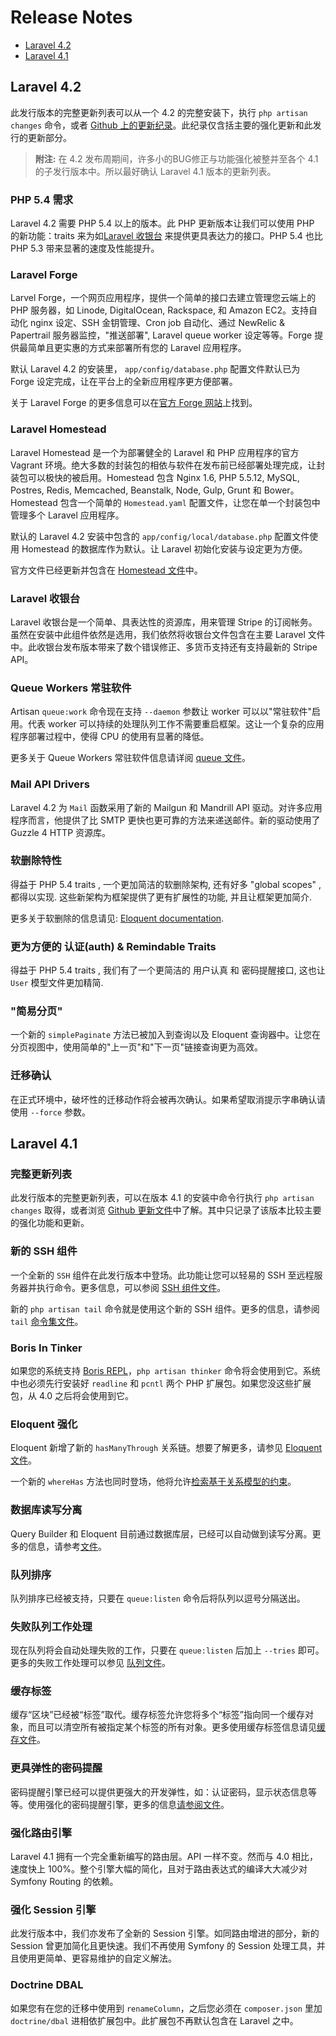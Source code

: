 # Release Notes

- [Laravel 4.2](#laravel-4.2)
- [Laravel 4.1](#laravel-4.1)

<a name="laravel-4.2"></a>
## Laravel 4.2

此发行版本的完整更新列表可以从一个 4.2 的完整安装下，执行 `php artisan changes` 命令，或者 [Github 上的更新纪录](https://github.com/laravel/framework/blob/4.2/src/Illuminate/Foundation/changes.json)。此纪录仅含括主要的强化更新和此发行的更新部分。

> **附注:** 在 4.2 发布周期间，许多小的BUG修正与功能强化被整并至各个 4.1 的子发行版本中。所以最好确认 Laravel 4.1 版本的更新列表。 

### PHP 5.4 需求

Laravel 4.2 需要 PHP 5.4 以上的版本。此 PHP 更新版本让我们可以使用 PHP 的新功能：traits 来为如[Laravel 收银台](/docs/billing) 来提供更具表达力的接口。PHP 5.4 也比 PHP 5.3 带来显著的速度及性能提升。

### Laravel Forge

Larvel Forge，一个网页应用程序，提供一个简单的接口去建立管理您云端上的 PHP 服务器，如 Linode, DigitalOcean, Rackspace, 和 Amazon EC2。支持自动化 nginx 设定、SSH 金钥管理、Cron job 自动化、通过 NewRelic & Papertrail 服务器监控，"推送部署", Laravel queue worker 设定等等。Forge 提供最简单且更实惠的方式来部署所有您的 Laravel 应用程序。

默认 Laravel 4.2 的安装里， `app/config/database.php` 配置文件默认已为 Forge 设定完成，让在平台上的全新应用程序更方便部署。

关于 Laravel Forge 的更多信息可以在[官方 Forge 网站](https://forge.laravel.com)上找到。

### Laravel Homestead

Laravel Homestead 是一个为部署健全的 Laravel 和 PHP 应用程序的官方 Vagrant 环境。绝大多数的封装包的相依与软件在发布前已经部署处理完成，让封装包可以极快的被启用。Homestead 包含 Nginx 1.6, PHP 5.5.12, MySQL, Postres, Redis, Memcached, Beanstalk, Node, Gulp, Grunt 和 Bower。Homestead 包含一个简单的 `Homestead.yaml` 配置文件，让您在单一个封装包中管理多个 Laravel 应用程序。

默认的 Laravel 4.2 安装中包含的 `app/config/local/database.php` 配置文件使用 Homestead 的数据库作为默认。让 Laravel 初始化安装与设定更为方便。

官方文件已经更新并包含在 [Homestead 文件](/docs/homestead)中。

### Laravel 收银台

Laravel 收银台是一个简单、具表达性的资源库，用来管理 Stripe 的订阅帐务。虽然在安装中此组件依然是选用，我们依然将收银台文件包含在主要 Laravel 文件中。此收银台发布版本带来了数个错误修正、多货币支持还有支持最新的 Stripe API。

### Queue Workers 常驻软件

Artisan `queue:work` 命令现在支持 `--daemon` 参数让 worker 可以以"常驻软件"启用。代表 worker 可以持续的处理队列工作不需要重启框架。这让一个复杂的应用程序部署过程中，使得 CPU 的使用有显著的降低。

更多关于 Queue Workers 常驻软件信息请详阅 [queue 文件](/docs/queues#daemon-queue-worker)。

### Mail API Drivers

Laravel 4.2 为 `Mail` 函数采用了新的 Mailgun 和 Mandrill API 驱动。对许多应用程序而言，他提供了比 SMTP 更快也更可靠的方法来递送邮件。新的驱动使用了 Guzzle 4 HTTP 资源库。

### 软删除特性

得益于 PHP 5.4 traits , 一个更加简洁的软删除架构, 还有好多 "global scopes" , 都得以实现. 这些新架构为框架提供了更有扩展性的功能, 并且让框架更加简介.

更多关于软删除的信息请见: [Eloquent documentation](/docs/eloquent#soft-deleting).

### 更为方便的 认证(auth) & Remindable Traits

得益于 PHP 5.4 traits , 我们有了一个更简洁的 用户认真 和 密码提醒接口, 这也让 `User` 模型文件更加精简.

### "简易分页"

一个新的 `simplePaginate` 方法已被加入到查询以及 Eloquent 查询器中。让您在分页视图中，使用简单的"上一页"和"下一页"链接查询更为高效。

### 迁移确认

在正式环境中，破坏性的迁移动作将会被再次确认。如果希望取消提示字串确认请使用 `--force` 参数。

<a name="laravel-4.1"></a>
## Laravel 4.1

### 完整更新列表

此发行版本的完整更新列表，可以在版本 4.1 的安装中命令行执行 `php artisan changes` 取得，或者浏览 [Github 更新文件](https://github.com/laravel/framework/blob/4.1/src/Illuminate/Foundation/changes.json)中了解。其中只记录了该版本比较主要的强化功能和更新。

### 新的 SSH 组件

一个全新的 `SSH` 组件在此发行版本中登场。此功能让您可以轻易的 SSH 至远程服务器并执行命令。更多信息，可以参阅 [SSH 组件文件](/docs/ssh)。

新的 `php artisan tail` 命令就是使用这个新的 SSH 组件。更多的信息，请参阅 `tail` [命令集文件](http://laravel.com/docs/ssh#tailing-remote-logs)。

### Boris In Tinker

如果您的系统支持 [Boris REPL](https://github.com/d11wtq/boris)，`php artisan thinker` 命令将会使用到它。系统中也必须先行安装好 `readline` 和 `pcntl` 两个 PHP 扩展包。如果您没这些扩展包，从 4.0 之后将会使用到它。

### Eloquent 强化

Eloquent 新增了新的 `hasManyThrough` 关系链。想要了解更多，请参见 [Eloquent 文件](/docs/eloquent#has-many-through)。

一个新的 `whereHas` 方法也同时登场，他将允许[检索基于关系模型的约束](/docs/eloquent#querying-relations)。

### 数据库读写分离

Query Builder 和 Eloquent 目前通过数据库层，已经可以自动做到读写分离。更多的信息，请参考[文件](/docs/database#read-write-connections)。

### 队列排序

队列排序已经被支持，只要在 `queue:listen` 命令后将队列以逗号分隔送出。

### 失败队列工作处理

现在队列将会自动处理失败的工作，只要在 `queue:listen` 后加上 `--tries` 即可。更多的失败工作处理可以参见 [队列文件](/docs/queues#failed-jobs)。

### 缓存标签

缓存“区块”已经被“标签”取代。缓存标签允许您将多个“标签”指向同一个缓存对象，而且可以清空所有被指定某个标签的所有对象。更多使用缓存标签信息请见[缓存文件](/docs/cache#cache-tags)。

### 更具弹性的密码提醒

密码提醒引擎已经可以提供更强大的开发弹性，如：认证密码，显示状态信息等等。使用强化的密码提醒引擎，更多的信息[请参阅文件](/docs/security#password-reminders-and-reset)。

### 强化路由引擎

Laravel 4.1 拥有一个完全重新编写的路由层。API 一样不变。然而与 4.0 相比，速度快上 100%。整个引擎大幅的简化，且对于路由表达式的编译大大减少对 Symfony Routing 的依赖。

### 强化 Session 引擎

此发行版本中，我们亦发布了全新的 Session 引擎。如同路由增进的部分，新的 Session 曾更加简化且更快速。我们不再使用 Symfony 的 Session 处理工具，并且使用更简单、更容易维护的自定义解法。


### Doctrine DBAL

如果您有在您的迁移中使用到 `renameColumn`，之后您必须在 `composer.json` 里加 `doctrine/dbal` 进相依扩展包中。此扩展包不再默认包含在 Laravel 之中。